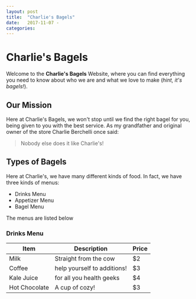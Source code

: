 ```yaml
---
layout: post
title:  "Charlie's Bagels"
date:   2017-11-07 -
categories:
---
```

# Charlie's Bagels

Welcome to the **Charlie's Bagels** Website, where you can find everything you need to know about who we are and what we love to make (*hint, it's bagels!*).

Our Mission
---

Here at Charlie's Bagels, we won't stop until we find the right bagel for you, being given to you with the best service. As my grandfather and original owner of the store Charlie Berchelli once said:

> Nobody else does it like Charlie's!

## Types of Bagels

Here at Charlie's, we have many different kinds of food. In fact, we have three kinds of menus:

* Drinks Menu
* Appetizer Menu
* Bagel Menu

The menus are listed below

### Drinks Menu

Item | Description | Price
--- |--- |--- |
Milk | Straight from the cow | $2
Coffee | help yourself to additions! | $3
Kale Juice | for all you health geeks | $4
Hot Chocolate | A cup of cozy! | $3
